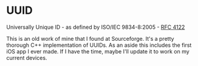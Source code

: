 # UUID
Universally Unique ID - as defined by ISO/IEC 9834-8:2005 - [RFC 4122](https://datatracker.ietf.org/doc/html/rfc4122)

This is an old work of mine that I found at Sourceforge. It's a pretty thorough C++ implementation of UUIDs.
As an aside this includes the first iOS app I ever made. If I have the time, maybe I'll update it to work on my current devices.
